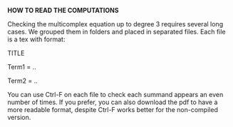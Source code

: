 **HOW TO READ THE COMPUTATIONS**

Checking the multicomplex equation up to degree 3
requires several long cases. We grouped them in folders and 
placed in separated files. Each file is a tex with format:

TITLE

Term1 = ..

Term2 = ..

You can use Ctrl-F on each file to check each summand appears
an even number of times. If you prefer, you can also download
the pdf to have a more readable format, despite Ctrl-F works
better for the non-compiled version.
